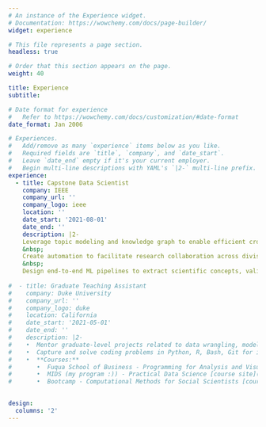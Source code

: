 ```yaml
---
# An instance of the Experience widget.
# Documentation: https://wowchemy.com/docs/page-builder/
widget: experience

# This file represents a page section.
headless: true

# Order that this section appears on the page.
weight: 40

title: Experience
subtitle:

# Date format for experience
#   Refer to https://wowchemy.com/docs/customization/#date-format
date_format: Jan 2006

# Experiences.
#   Add/remove as many `experience` items below as you like.
#   Required fields are `title`, `company`, and `date_start`.
#   Leave `date_end` empty if it's your current employer.
#   Begin multi-line descriptions with YAML's `|2-` multi-line prefix.
experience:
  - title: Capstone Data Scientist
    company: IEEE
    company_url: ''
    company_logo: ieee
    location: ''
    date_start: '2021-08-01'
    date_end: ''
    description: |2-
    Leverage topic modeling and knowledge graph to enable efficient cross-disciplinary research and new concepts discovery for large-scale datasets (5.4M+ publications) hosted by IEEE *Xplore* digital library.  
    &nbsp;  
    Create automation to facilitate research collaboration across divisions and increase search efficiency.  
    &nbsp;    
    Design end-to-end ML pipelines to extract scientific concepts, validate through graph linkages; Tag paper with concepts based on relevancy, and establish the parent-child hierarchy between concepts.
        
#  - title: Graduate Teaching Assistant
#    company: Duke University
#    company_url: ''
#    company_logo: duke
#    location: California
#    date_start: '2021-05-01'
#    date_end: ''
#    description: |2-
#    •  Mentor graduate-level projects related to data wrangling, modeling, analysis, and application.  
#    •  Capture and solve coding problems in Python, R, Bash, Git for inter-disciplinary students.  
#    •  **Courses:**  
#       •  Fuqua School of Business - Programming for Analysis and Visualization, Data Analytics and Applications [course site](https://www.fuqua.duke.edu/programs/accelerated-msqm-business-analytics/curriculum)  
#       •  MIDS (my program :)) - Practical Data Science [course site](https://www.practicaldatascience.org/html/index.html)  
#       •  Bootcamp - Computational Methods for Social Scientists [course site](https://cm4ss.com/html/index.html)  
    

design:
  columns: '2'
---
```

